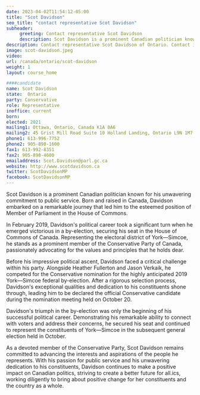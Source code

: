 ```yaml
---
date: 2023-04-02T11:54:12-05:00
title: "Scot Davidson"
seo_title: "contact representative Scot Davidson"
subheader:
     greeting: Contact representative Scot Davidson
     description: Scot Davidson is a prominent Canadian politician known for his unwavering commitment to public service.
description: Contact representative Scot Davidson of Ontario. Contact information for Scot Davidson includes email address, phone number, and mailing address.
image: scot-davidson.jpeg
video:
url: /canada/ontario/scot-davidson
weight: 1
layout: course_home

####candidate
name: Scot Davidson
state:	Ontario
party: Conservative
role: Representative
inoffice: current
born:
elected: 2021
mailing1: Ottawa, Ontario, Canada K1A 0A6
mailing2: 45 Grist Mill Road Suite 10 Holland Landing, Ontario L9N 1M7
phone1: 613-996-7752
phone2: 905-898-1600
fax1: 613-992-8351
fax2: 905-898-4600
emailaddress: Scot.Davidson@parl.gc.ca
website: http://www.scotdavidson.ca
twitter: ScotDavidsonMP
facebook: ScotDavidsonMP
---
```


Scot Davidson is a prominent Canadian politician known for his unwavering commitment to public service. Born and raised in Canada, Davidson embarked on a remarkable journey that led him to the esteemed position of Member of Parliament in the House of Commons.

In February 2019, Davidson's political career took a significant turn when he emerged victorious in a by-election, securing his seat in the House of Commons of Canada. Representing the electoral district of York—Simcoe, he stands as a prominent member of the Conservative Party of Canada, passionately advocating for the values and principles that he holds dear.

Before his impressive political ascent, Davidson faced a critical challenge within his party. Alongside Heather Fullerton and Jason Verkaik, he competed for the Conservative nomination for the highly anticipated 2019 York—Simcoe federal by-election. After a rigorous selection process, Davidson's exceptional qualities and dedication to his constituents shone through, leading him to be declared the official Conservative candidate during the nomination meeting held on October 20.

Davidson's triumph in the by-election was only the beginning of his successful political career. Demonstrating his remarkable ability to connect with voters and address their concerns, he secured his seat and continued to represent the constituents of York—Simcoe in the subsequent general election held in October.

As a devoted member of the Conservative Party, Scot Davidson remains committed to advancing the interests and aspirations of the people he represents. With his passion for public service and his unwavering dedication to his constituents, Davidson continues to make a positive impact on Canadian politics, striving to create a better future for all.ics, working diligently to bring about positive change for her constituents and the country as a whole.
